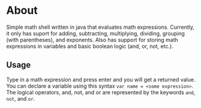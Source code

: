 # About
Simple math shell written in java that evaluates math expressions. Currently, it only has suport for adding, subtracting, multiplying, dividing, grouping (with parentheses), and exponents. Also has support for storing math expressions in variables and basic boolean logic (and, or, not, etc.). 

## Usage
Type in a math expression and press enter and you will get a returned value. You can declare a variable using this syntax ``` var name = <some expression> ```. The logical operators, and, not, and or are represented by the keywords ```and```, ```not```, and ```or```.